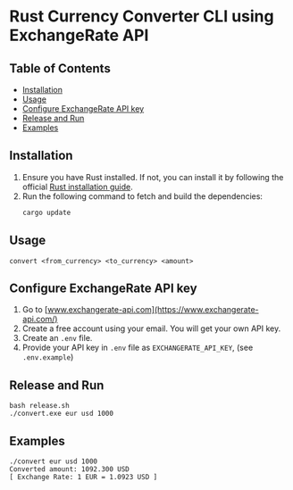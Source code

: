 # Rust Currency Converter CLI using ExchangeRate API

## Table of Contents

- [Installation](#installation)
- [Usage](#usage)
- [Configure ExchangeRate API key](#configure-exchangeRate-api-key)
- [Release and Run](#release-and-run)
- [Examples](#examples)

## Installation

1. Ensure you have Rust installed. If not, you can install it by following the official [Rust installation guide](https://www.rust-lang.org/tools/install).
2. Run the following command to fetch and build the dependencies:
   ```bash
   cargo update
   ```

## Usage

```
convert <from_currency> <to_currency> <amount>
```

## Configure ExchangeRate API key

1. Go to [www.exchangerate-api.com](https://www.exchangerate-api.com/)
2. Create a free account using your email. You will get your own API key.
3. Create an `.env` file.
4. Provide your API key in `.env` file as `EXCHANGERATE_API_KEY`, (see `.env.example`)

## Release and Run

```
bash release.sh
./convert.exe eur usd 1000
```

## Examples
```
./convert eur usd 1000
Converted amount: 1092.300 USD
[ Exchange Rate: 1 EUR = 1.0923 USD ]
```
